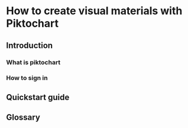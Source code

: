 # How to create visual materials with Piktochart

## Introduction

### What is piktochart

### How to sign in

## Quickstart guide

## Glossary
